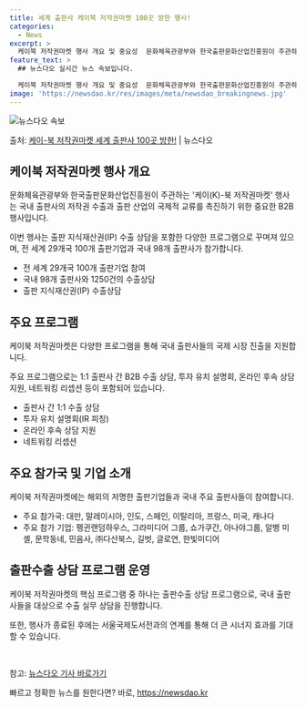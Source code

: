 ```yaml
---
title: 세계 출판사 케이북 저작권마켓 100곳 방한 행사!
categories:
  - News
excerpt: >
  케이북 저작권마켓 행사 개요 및 중요성  문화체육관광부와 한국출판문화산업진흥원이 주관하는 '케이(K)-북 저…
feature_text: >
  ## 뉴스다오 실시간 뉴스 속보입니다.

  케이북 저작권마켓 행사 개요 및 중요성  문화체육관광부와 한국출판문화산업진흥원이 주관하는 '케이(K)-북 저…
image: 'https://newsdao.kr/res/images/meta/newsdao_breakingnews.jpg'
---
```


![뉴스다오 속보](https://newsdao.kr/res/images/meta/newsdao_breakingnews.jpg)

<p>출처: <a href="https://newsdao.kr/4372" rel="dofollow">케이-북 저작권마켓 세계 출판사 100곳 방한!</a> | 뉴스다오</p>

<h2 data-ke-size="size26">케이북 저작권마켓 행사 개요</h2>
<p data-ke-size="size16">문화체육관광부와 한국출판문화산업진흥원이 주관하는 '케이(K)-북 저작권마켓' 행사는 국내 출판사의 저작권 수출과 출판 산업의 국제적 교류를 촉진하기 위한 중요한 B2B 행사입니다. </p>
<p data-ke-size="size16">이번 행사는 출판 지식재산권(IP) 수출 상담을 포함한 다양한 프로그램으로 꾸며져 있으며, 전 세계 29개국 100개 출판기업과 국내 98개 출판사가 참가합니다. </p>
<ul>
<li>전 세계 29개국 100개 출판기업 참여</li>
<li>국내 98개 출판사와 1250건의 수출상담</li>
<li>출판 지식재산권(IP) 수출상담</li>
</ul>

<h2 data-ke-size="size26">주요 프로그램</h2>
<p data-ke-size="size16">케이북 저작권마켓은 다양한 프로그램을 통해 국내 출판사들의 국제 시장 진출을 지원합니다. </p>
<p data-ke-size="size16">주요 프로그램으로는 1:1 출판사 간 B2B 수출 상담, 투자 유치 설명회, 온라인 후속 상담 지원, 네트워킹 리셉션 등이 포함되어 있습니다. </p>
<ul>
<li>출판사 간 1:1 수출 상담</li>
<li>투자 유치 설명회(IR 피칭)</li>
<li>온라인 후속 상담 지원</li>
<li>네트워킹 리셉션</li>
</ul>

<h2 data-ke-size="size26">주요 참가국 및 기업 소개</h2>
<p data-ke-size="size16">케이북 저작권마켓에는 해외의 저명한 출판기업들과 국내 주요 출판사들이 참여합니다. </p>
<ul>
<li>주요 참가국: 대만, 말레이시아, 인도, 스페인, 이탈리아, 프랑스, 미국, 캐나다</li>
<li>주요 참가 기업: 펭귄랜덤하우스, 그라미디어 그룹, 쇼가쿠간, 아나야그룹, 알뱅 미셸, 문학동네, 민음사, ㈜다산북스, 길벗, 글로연, 한빛미디어</li>
</ul>

<h2 data-ke-size="size26">출판수출 상담 프로그램 운영</h2>
<p data-ke-size="size16">케이북 저작권마켓의 핵심 프로그램 중 하나는 출판수출 상담 프로그램으로, 국내 출판사들을 대상으로 수출 실무 상담을 진행합니다. </p>
<p data-ke-size="size16">또한, 행사가 종료된 후에는 서울국제도서전과의 연계를 통해 더 큰 시너지 효과를 기대할 수 있습니다. </p>

<p data-ke-size="size16">&nbsp;</p>

참고: [뉴스다오 기사 바로가기](https://newsdao.kr/4372) 

빠르고 정확한 뉴스를 원한다면? 바로, <a href="https://newsdao.kr" rel="dofollow">https://newsdao.kr</a>


